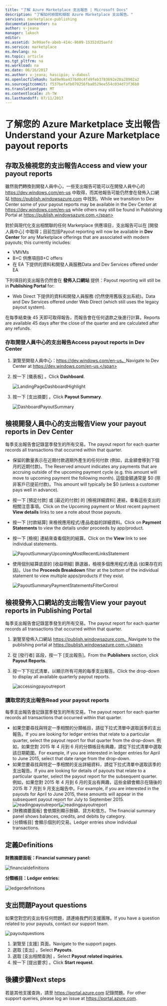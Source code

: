 ```yaml
---
title: "了解 Azure Marketplace 支出報告 | Microsoft Docs"
description: "了解如何檢閱和擷取 Azure Marketplace 支出報告。"
services: marketplace-publishing
documentationcenter: na
author: v-jeana
manager: lakoch
editor: 
ms.assetid: 3e99aefe-abeb-414c-8689-15352d25aefd
ms.service: marketplace
ms.devlang: na
ms.topic: article
ms.tgt_pltfrm: na
ms.workload: na
ms.date: 06/16/2017
ms.author: v-jeana; hascipio; v-dabosl
ms.openlocfilehash: 5a89e9ba4376d0c4f49feb3783692e28a28902a2
ms.sourcegitcommit: f537befafb079256fba0529ee554c034d73f36b0
ms.translationtype: MT
ms.contentlocale: zh-TW
ms.lasthandoff: 07/11/2017
---
```

# <a name="understand-your-azure-marketplace-payout-reports"></a><span data-ttu-id="f8db5-103">了解您的 Azure Marketplace 支出報告</span><span class="sxs-lookup"><span data-stu-id="f8db5-103">Understand your Azure Marketplace payout reports</span></span>
## <a name="access-and-view-your-payout-reports"></a><span data-ttu-id="f8db5-104">存取及檢視您的支出報告</span><span class="sxs-lookup"><span data-stu-id="f8db5-104">Access and view your payout reports</span></span>
<span data-ttu-id="f8db5-105">雖然我們轉換到開發人員中心，一些支出報告可能可以在開發人員中心的 https://dev.windows.com/en-us 中取得，而其他報告可能仍然會在發佈入口網站 https://publish.windowsazure.com 中找到。</span><span class="sxs-lookup"><span data-stu-id="f8db5-105">While we transition to Dev Center some of your payout reports may be available in the Dev Center at https://dev.windows.com/en-us while others may still be found in Publishing Portal at https://publish.windowsazure.com.</span></span>

<span data-ttu-id="f8db5-106">對於與現代化支出相關聯的任何 Marketplace 供應項目，支出報告可以在 [開發人員中心]  中取得；目前包括</span><span class="sxs-lookup"><span data-stu-id="f8db5-106">Payout reporting will now be available in **Dev Center** for any Marketplace offerings that are associated with modern payouts; this currently includes:</span></span>

* <span data-ttu-id="f8db5-107">VM</span><span class="sxs-lookup"><span data-stu-id="f8db5-107">VMs</span></span>
* <span data-ttu-id="f8db5-108">B+C 供應項目</span><span class="sxs-lookup"><span data-stu-id="f8db5-108">B+C offers</span></span>
* <span data-ttu-id="f8db5-109">在 EA 下提供的資料和開發人員服務</span><span class="sxs-lookup"><span data-stu-id="f8db5-109">Data and Dev Services offered under EA</span></span>

<span data-ttu-id="f8db5-110">下列項目的支出報告仍然會在 **發佈入口網站** 提供：</span><span class="sxs-lookup"><span data-stu-id="f8db5-110">Payout reporting will still be in **Publishing Portal** for:</span></span>

* <span data-ttu-id="f8db5-111">Web Direct 下提供的資料和開發人員服務 (仍然使用舊版支出系統)。</span><span class="sxs-lookup"><span data-stu-id="f8db5-111">Data and Dev Services offered under Web Direct (which still uses the legacy payout system).</span></span>

<span data-ttu-id="f8db5-112">在每季結束後 45 天即可取得報告，而報告會在任何退款之後進行計算。</span><span class="sxs-lookup"><span data-stu-id="f8db5-112">Reports are available 45 days after the close of the quarter and are calculated after any refunds.</span></span>

### <a name="access-payout-reports-in-dev-center"></a><span data-ttu-id="f8db5-113">存取開發人員中心的支出報告</span><span class="sxs-lookup"><span data-stu-id="f8db5-113">Access payout reports in Dev Center</span></span>
1. <span data-ttu-id="f8db5-114">瀏覽至開發人員中心：https://dev.windows.com/en-us。</span><span class="sxs-lookup"><span data-stu-id="f8db5-114">Navigate to Dev Center at https://dev.windows.com/en-us.</span></span>
2. <span data-ttu-id="f8db5-115">按一下 [儀表板] 。</span><span class="sxs-lookup"><span data-stu-id="f8db5-115">Click **Dashboard**.</span></span>

    ![LandingPageDashboardHighlight][1]
3. <span data-ttu-id="f8db5-117">按一下 [支出摘要] 。</span><span class="sxs-lookup"><span data-stu-id="f8db5-117">Click **Payout Summary**.</span></span>

    ![DashboardPayoutSummary][2]

## <a name="view-your-payout-reports-in-dev-center"></a><span data-ttu-id="f8db5-119">檢視開發人員中心的支出報告</span><span class="sxs-lookup"><span data-stu-id="f8db5-119">View your payout reports in Dev Center</span></span>
<span data-ttu-id="f8db5-120">每季支出報告會記錄當季發生的所有交易。</span><span class="sxs-lookup"><span data-stu-id="f8db5-120">The payout report for each quarter records all transactions that occurred within that quarter.</span></span>

* <span data-ttu-id="f8db5-121">保留的數量表示在近期付款週期外產生的任何付款 (例如，此金額會移到下個月的近期付款)。</span><span class="sxs-lookup"><span data-stu-id="f8db5-121">The Reserved amount indicates any payments that are accruing outside of the upcoming payment cycle (e.g. this amount will move to upcoming payment the following month).</span></span>  <span data-ttu-id="f8db5-122">這個金額通常是 $0 (除非客戶已提前付款)。</span><span class="sxs-lookup"><span data-stu-id="f8db5-122">This amount will typically be $0 (unless a customer pays well in advance).</span></span>
* <span data-ttu-id="f8db5-123">按一下 [預定付款] 或 [最近的付款] 的 [檢視詳細資料]  連結，查看這些支出的相關注意事項。</span><span class="sxs-lookup"><span data-stu-id="f8db5-123">Click on the Upcoming payment or Most recent payment **View details** links to see a note about those payouts.</span></span>
* <span data-ttu-id="f8db5-124">按一下 [付款結算]  來檢視應用程式/產品收益的詳細資料。</span><span class="sxs-lookup"><span data-stu-id="f8db5-124">Click on **Payment Statements** to view the details under proceeds by app/product.</span></span>
* <span data-ttu-id="f8db5-125">按一下 [檢視]  連結來查看個別的結算。</span><span class="sxs-lookup"><span data-stu-id="f8db5-125">Click on the **View** link to see individual statements.</span></span>

    ![PayoutSummaryUpcomingMostRecentLinksStatement][3]
* <span data-ttu-id="f8db5-127">使用個別結算底部的 [收益明細]  篩選器，檢視多個應用程式/產品 (如果存在的話)。</span><span class="sxs-lookup"><span data-stu-id="f8db5-127">Use the **Proceeds Breakdown** filter at the bottom of the individual statement to view multiple apps/products if they exist.</span></span>

    ![PayoutSummaryPaymentStatementsFilterControl][4]

## <a name="view-your-payout-reports-in-publishing-portal"></a><span data-ttu-id="f8db5-129">檢視發佈入口網站的支出報告</span><span class="sxs-lookup"><span data-stu-id="f8db5-129">View your payout reports in Publishing Portal</span></span>
<span data-ttu-id="f8db5-130">每季支出報告會記錄當季發生的所有交易。</span><span class="sxs-lookup"><span data-stu-id="f8db5-130">The payout report for each quarter records all transactions that occurred within that quarter.</span></span>

1. <span data-ttu-id="f8db5-131">瀏覽至發佈入口網站 https://publish.windowsazure.com。</span><span class="sxs-lookup"><span data-stu-id="f8db5-131">Navigate to the publishing portal at https://publish.windowsazure.com.</span></span>
2. <span data-ttu-id="f8db5-132">從 [發行者] 區段，按一下 [支出報告]。</span><span class="sxs-lookup"><span data-stu-id="f8db5-132">From the **Publishers** section, click **Payout Reports**.</span></span>
3. <span data-ttu-id="f8db5-133">按一下下拉式清單，以顯示所有可用的每季支出報告。</span><span class="sxs-lookup"><span data-stu-id="f8db5-133">Click the drop-down to display all available quarterly payout reports.</span></span>

    ![accessingpayoutreport][5]

### <a name="read-your-payout-reports"></a><span data-ttu-id="f8db5-135">讀取您的支出報告</span><span class="sxs-lookup"><span data-stu-id="f8db5-135">Read your payout reports</span></span>
<span data-ttu-id="f8db5-136">每季支出報告會記錄當季發生的所有交易。</span><span class="sxs-lookup"><span data-stu-id="f8db5-136">The payout report for each quarter records all transactions that occurred within that quarter.</span></span>

* <span data-ttu-id="f8db5-137">如果您要尋找與特定一季相關的分類帳目，請從下拉式清單中選取該季的支出報告。</span><span class="sxs-lookup"><span data-stu-id="f8db5-137">If you are looking for ledger entries that relate to a particular quarter, select the payout report for that quarter from the drop-down.</span></span> <span data-ttu-id="f8db5-138">例如，如果您對 2015 年 4 月到 6 月的分類帳目有興趣，請從下拉式清單中選取該日期範圍。</span><span class="sxs-lookup"><span data-stu-id="f8db5-138">For example, if you are interested in ledger entries for April to June 2015, select that date range from the drop-down.</span></span>
* <span data-ttu-id="f8db5-139">如果您要尋找與特定一季相關的支出詳細資料，請從下拉式清單中選取該季的支出報告。</span><span class="sxs-lookup"><span data-stu-id="f8db5-139">If you are looking for details of payouts that relate to a particular quarter, select the payout report for the subsequent quarter.</span></span> <span data-ttu-id="f8db5-140">例如，如果您對 2015 年 4 月到 6 月的支出有興趣，這些金額會顯示在隨後的 2015 年 7 月到 9 月支出報告中。</span><span class="sxs-lookup"><span data-stu-id="f8db5-140">For example, if you are interested in the payouts for April to June 2015, these amounts will appear in the subsequent payout report for July to September 2015.</span></span>
  <span data-ttu-id="f8db5-141">![readingpayoutreport][6]</span><span class="sxs-lookup"><span data-stu-id="f8db5-141">![readingpayoutreport][6]</span></span>
* <span data-ttu-id="f8db5-142">[財務摘要面板] 會依類別顯示餘額、貸方和借方。</span><span class="sxs-lookup"><span data-stu-id="f8db5-142">The financial summary panel shows balances, credits, and debits by category.</span></span>
* <span data-ttu-id="f8db5-143">[分類帳目] 會顯示個別的交易。</span><span class="sxs-lookup"><span data-stu-id="f8db5-143">Ledger entries show individual transactions.</span></span>

## <a name="definitions"></a><span data-ttu-id="f8db5-144">定義</span><span class="sxs-lookup"><span data-stu-id="f8db5-144">Definitions</span></span>
<span data-ttu-id="f8db5-145">**財務摘要面板：**</span><span class="sxs-lookup"><span data-stu-id="f8db5-145">**Financial summary panel:**</span></span>

![financialdefinitions][7]

<span data-ttu-id="f8db5-147">**分類帳目：**</span><span class="sxs-lookup"><span data-stu-id="f8db5-147">**Ledger entries:**</span></span>

![ledgerdefinitions][8]

## <a name="payout-questions"></a><span data-ttu-id="f8db5-149">支出問題</span><span class="sxs-lookup"><span data-stu-id="f8db5-149">Payout questions</span></span>
<span data-ttu-id="f8db5-150">如果您對您的支出有任何問題，請連絡我們的支援團隊。</span><span class="sxs-lookup"><span data-stu-id="f8db5-150">If you have a question related to your payouts, contact our support team.</span></span>

![payoutquestions][9]

1. <span data-ttu-id="f8db5-152">瀏覽至 [支援] 頁面。</span><span class="sxs-lookup"><span data-stu-id="f8db5-152">Navigate to the support pages.</span></span>
2. <span data-ttu-id="f8db5-153">選取 [支出] 。</span><span class="sxs-lookup"><span data-stu-id="f8db5-153">Select **Payouts**.</span></span>
3. <span data-ttu-id="f8db5-154">選取 [支出相關查詢] 。</span><span class="sxs-lookup"><span data-stu-id="f8db5-154">Select **Payout related inquiries**.</span></span>
4. <span data-ttu-id="f8db5-155">按一下 [提出要求] 。</span><span class="sxs-lookup"><span data-stu-id="f8db5-155">Click **Start request**.</span></span>

## <a name="next-steps"></a><span data-ttu-id="f8db5-156">後續步驟</span><span class="sxs-lookup"><span data-stu-id="f8db5-156">Next steps</span></span>
<span data-ttu-id="f8db5-157">若是其他支援查詢，請至 <https://portal.azure.com> 記錄問題。</span><span class="sxs-lookup"><span data-stu-id="f8db5-157">For other support queries, please log an issue at <https://portal.azure.com>.</span></span>

[1]: ./media/marketplace-publishing-report-payout/LandingPage-DashboardHighlight.png
[2]: ./media/marketplace-publishing-report-payout/Dashboard-PayoutSummary.png
[3]: ./media/marketplace-publishing-report-payout/PayoutSummary-UpcomingOrMostRecentPaymentLinksSingleStatementLink.png
[4]: ./media/marketplace-publishing-report-payout/PayoutSummary-PaymentStatements-SingleStatement-FilterControl.png
[5]: ./media/marketplace-publishing-report-payout/accessingpayoutreport.png
[6]: ./media/marketplace-publishing-report-payout/readingpayoutreport.png
[7]: ./media/marketplace-publishing-report-payout/financialdefinitions.png
[8]: ./media/marketplace-publishing-report-payout/ledgerdefinitions.png
[9]: ./media/marketplace-publishing-report-payout/payoutquestions.png
